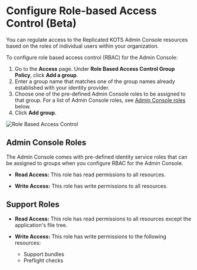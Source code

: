 # Configure Role-based Access Control (Beta)

You can regulate access to the Replicated KOTS Admin Console resources based on the roles of individual users within your organization.

To configure role based access control (RBAC) for the Admin Console:
1. Go to the **Access** page. Under **Role Based Access Control Group Policy**, click **Add a group**.
1. Enter a group name that matches one of the group names already established with your identity provider.
1. Choose one of the pre-defined Admin Console roles to be assigned to that group. For a list of Admin Console roles, see [Admin Console roles](#admin-console-roles) below.
1. Click **Add group**.

![Role Based Access Control](/images/identity-service-kotsadm-rbac.png)

## Admin Console Roles

The Admin Console comes with pre-defined identity service roles that can be assigned to groups when you configure RBAC for the Admin Console.

- **Read Access:** This role has read permissions to all resources.

- **Write Access:** This role has write permissions to all resources.

## Support Roles

- **Read Access:** This role has read permissions to all resources except the application's file tree.

- **Write Access:** This role has write permissions to the following resources:

    * Support bundles
    * Preflight checks